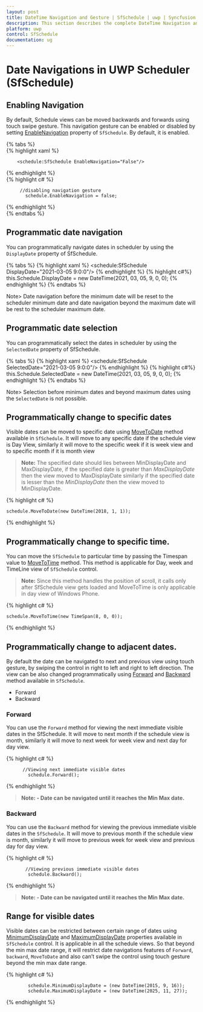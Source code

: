 ```yaml
---
layout: post
title: DateTime Navigation and Gesture | SfSchedule | uwp | Syncfusion
description: This section describes the complete DateTime Navigation and Gesture support in SfSchedule control in UWP
platform: uwp
control: SfSchedule
documentation: ug
---
```


# Date Navigations in UWP Scheduler (SfSchedule)

## Enabling Navigation 
By default, Schedule views can be moved backwards and forwards using touch swipe gesture. This navigation gesture can be enabled or disabled by setting [EnableNavigation](https://help.syncfusion.com/cr/uwp/Syncfusion.UI.Xaml.Schedule.SfSchedule.html#Syncfusion_UI_Xaml_Schedule_SfSchedule_EnableNavigationProperty) property of `SfSchedule`. By default, it is enabled.

{% tabs %}   
{% highlight xaml %} 

        <schedule:SfSchedule EnableNavigation="False"/>
{% endhighlight %}   
{% highlight c# %} 

         //disabling navigation gesture
           schedule.EnableNavigation = false;

{% endhighlight %}   
{% endtabs %} 

## Programmatic date navigation
You can programmatically navigate dates in scheduler by using the `DisplayDate` property of SfSchedule.

{% tabs %}
{% highlight xaml %}
<schedule:SfSchedule DisplayDate="2021-03-05 9:0:0"/>
{% endhighlight %}
{% highlight c#%}
this.Schedule.DisplayDate = new DateTime(2021, 03, 05, 9, 0, 0);
{% endhighlight %}
{% endtabs %}

Note>
Date navigation before the minimum date will be reset to the scheduler minimum date and date navigation beyond the maximum date will be rest to the scheduler maximum date.

## Programmatic date selection
You can programmatically select the dates in scheduler by using the `SelectedDate` property of SfSchedule.

{% tabs %}
{% highlight xaml %}
<schedule:SfSchedule SelectedDate="2021-03-05 9:0:0"/>
{% endhighlight %}
{% highlight c#%}
this.Schedule.SelectedDate = new DateTime(2021, 03, 05, 9, 0, 0);
{% endhighlight %}
{% endtabs %}

Note>
Selection before minimum dates and beyond maximum dates using the `SelectedDate` is not possible.

## Programmatically change to specific dates 
Visible dates can be moved to specific date using [MoveToDate](https://help.syncfusion.com/cr/uwp/Syncfusion.UI.Xaml.Schedule.SfSchedule.html#Syncfusion_UI_Xaml_Schedule_SfSchedule_MoveToDate_System_DateTime_) method available in `SfSchedule`. It will move to any specific date if the schedule view is Day View, similarly it will move to the specific week if it is week view and to specific month if it is month view

>**Note:** The specified date should lies between MinDisplayDate and MaxDisplayDate, if the specified date is greater than *MaxDisplayDate* then the view moved to MaxDisplayDate similarly if the specified date is lesser than the *MinDisplayDate* then the view moved to MinDisplayDate.

 
{% highlight c# %} 

    schedule.MoveToDate(new DateTime(2018, 1, 1));

{% endhighlight %}   


## Programmatically change to specific time.
You can move the `SfSchedule` to particular time by passing the Timespan value to [MoveToTime](https://help.syncfusion.com/cr/uwp/Syncfusion.UI.Xaml.Schedule.SfSchedule.html#Syncfusion_UI_Xaml_Schedule_SfSchedule_MoveToTime_System_TimeSpan_) method. This method is applicable for Day, week and TimeLine view of `SfSchedule` control.

>**Note:** Since this method handles the position of scroll, it calls only after SfSchedule view gets loaded and MoveToTime is only applicable in day view of Windows Phone.


{% highlight c# %} 

    schedule.MoveToTime(new TimeSpan(8, 0, 0));

{% endhighlight %}   

## Programmatically change to adjacent dates.
By default the date can be navigated to next and previous view using touch gesture, by swiping the control in right to left and right to left direction. The view can be also changed programmatically using [Forward](https://help.syncfusion.com/cr/uwp/Syncfusion.UI.Xaml.Schedule.SfSchedule.html#Syncfusion_UI_Xaml_Schedule_SfSchedule_Forward) and [Backward](https://help.syncfusion.com/cr/uwp/Syncfusion.UI.Xaml.Schedule.SfSchedule.html#Syncfusion_UI_Xaml_Schedule_SfSchedule_Backward) method available in `SfSchedule`. 

*  	Forward
*	Backward

### Forward
You can use the `Forward` method for viewing the next immediate visible dates in the SfSchedule. It will move to next month if the schedule view is month, similarly it will move to next week for week view and next day for day view.


{% highlight c# %} 

          //Viewing next immediate visible dates
            schedule.Forward();

{% endhighlight %}   


>**Note: - Date can be navigated until it reaches the Min Max date.**

### Backward
You can use the `Backward` method for viewing the previous immediate visible dates in the `SfSchedule`. It will move to previous month if the schedule view is month, similarly it will move to previous week for week view and previous day for day view.

{% highlight c# %} 

           //Viewing previous immediate visible dates
            schedule.Backward();


{% endhighlight %}   


>**Note: - Date can be navigated until it reaches the Min Max date.**

## Range for visible dates
Visible dates can be restricted between certain range of dates using [MinimumDisplayDate](https://help.syncfusion.com/cr/uwp/Syncfusion.UI.Xaml.Schedule.SfSchedule.html#Syncfusion_UI_Xaml_Schedule_SfSchedule_MinimumDisplayDateProperty) and [MaximumDisplayDate](https://help.syncfusion.com/cr/uwp/Syncfusion.UI.Xaml.Schedule.SfSchedule.html#Syncfusion_UI_Xaml_Schedule_SfSchedule_MaximumDisplayDateProperty) properties available in `SfSchedule` control. It is applicable in all the schedule views.
So that beyond the min max date range, it will restrict date navigations features of `Forward`, `backward`, `MoveToDate` and also can’t swipe the control using touch gesture beyond the min max date range.

{% highlight c# %} 

            schedule.MinimumDisplayDate = (new DateTime(2015, 9, 16));
            schedule.MaximumDisplayDate = (new DateTime(2025, 11, 27));



{% endhighlight %}   


